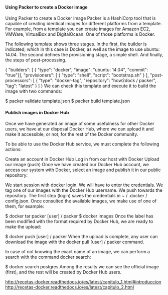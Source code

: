 #### Using Packer to create a Docker image

Using Packer to create a Docker image
Packer is a HashiCorp tool that is capable of creating identical images for different platforms from a template. For example, from a template you can create images for Amazon EC2, VMWare, VirtualBox and DigitalOcean. One of those platforms is Docker.

The following template shows three stages. In the first, the builder is indicated; which in this case is Docker, as well as the image to use ubuntu: 14.04. The second defines the provisioning stage, a simple shell. And finally, the steps of post-processing.

{
"builders": [
  {
    "type": "docker",
    "image": "ubuntu: 14.04",
    "commit": "true"}],
"provisioners": [
  {
    "type": "shell",
    "script": "bootstrap.sh"
  }
],
"post-processors": [
   {
     "type": "docker-tag",
     "repository": "how2dock / packer",
     "tag": "latest"
   }
]
}
We can check this template and execute it to build the image with two commands:

$ packer validate template.json
$ packer build template.json

#### Publish images in Docker Hub
Once we have generated an image of some usefulness for other Docker users, we have at our disposal Docker Hub, where we can upload it and make it accessible, or not, for the rest of the Docker community.

To be able to use the Docker Hub service, we must complete the following actions:

Create an account in Docker Hub
Log in from our host with Docker
Upload our image (push)
Once we have created our Docker Hub account, we access our system with Docker, select an image and publish it in our public repository:

We start session with docker login. We will have to enter the credentials.
We tag one of our images with the Docker Hub username.
We push towards the repository.
The first step (login) saves the credentials in ~ / .docker / config.json. Once consulted the available images, we make use of one of them, for example:

$ docker tar packer [user] / packer
$ docker images
Once the label has been modified with the format required by Docker Hub, we are ready to make the upload:

$ docker push [user] / packer
When the upload is complete, any user can download the image with the docker pull [user] / packer command.

In case of not knowing the exact name of an image, we can perform a search with the command docker search:

$ docker search postgres
Among the results we can see the official image (first), and the rest will be created by Docker Hub users.

http://recetas-docker.readthedocs.io/es/latest/capitulo_1.html#introduccion
http://recetas-docker.readthedocs.io/es/latest/capitulo_2.html
